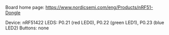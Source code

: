 Board home page: https://www.nordicsemi.com/eng/Products/nRF51-Dongle

Device: nRF51422
LEDS: P0.21 (red LED0), P0.22 (green LED1), P0.23 (blue LED2)
Buttons: none
